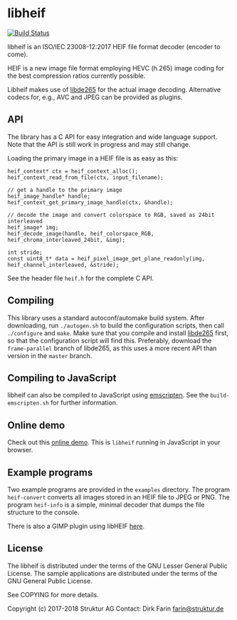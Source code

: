# libheif

[![Build Status](https://travis-ci.org/strukturag/libheif.svg?branch=master)](https://travis-ci.org/strukturag/libheif)

libheif is an ISO/IEC 23008-12:2017 HEIF file format decoder (encoder to come).

HEIF is a new image file format employing HEVC (h.265) image coding for the
best compression ratios currently possible.

Libheif makes use of [libde265](https://github.com/strukturag/libde265) for
the actual image decoding. Alternative codecs for, e.g., AVC and JPEG can be
provided as plugins.


## API

The library has a C API for easy integration and wide language support.
Note that the API is still work in progress and may still change.

Loading the primary image in a HEIF file is as easy as this:

```
heif_context* ctx = heif_context_alloc();
heif_context_read_from_file(ctx, input_filename);

// get a handle to the primary image
heif_image_handle* handle;
heif_context_get_primary_image_handle(ctx, &handle);

// decode the image and convert colorspace to RGB, saved as 24bit interleaved
heif_image* img;
heif_decode_image(handle, heif_colorspace_RGB, heif_chroma_interleaved_24bit, &img);

int stride;
const uint8_t* data = heif_pixel_image_get_plane_readonly(img, heif_channel_interleaved, &stride);
```

See the header file `heif.h` for the complete C API.


## Compiling

This library uses a standard autoconf/automake build system.
After downloading, run `./autogen.sh` to build the configuration scripts,
then call `./configure` and `make`.
Make sure that you compile and install [libde265](https://github.com/strukturag/libde265)
first, so that the configuration script will find this.
Preferably, download the `frame-parallel` branch of libde265, as this uses a
more recent API than version in the `master` branch.


## Compiling to JavaScript

libheif can also be compiled to JavaScript using
[emscripten](http://kripken.github.io/emscripten-site/).
See the `build-emscripten.sh` for further information.


## Online demo

Check out this [online demo](https://strukturag.github.io/libheif/).
This is `libheif` running in JavaScript in your browser.


## Example programs

Two example programs are provided in the `examples` directory.
The program `heif-convert` converts all images stored in an HEIF file to JPEG or PNG.
The program `heif-info` is a simple, minimal decoder that dumps the file structure to the console.

There is also a GIMP plugin using libHEIF [here](https://github.com/strukturag/heif-gimp-plugin).


## License

The libheif is distributed under the terms of the GNU Lesser General Public License.
The sample applications are distributed under the terms of the GNU General Public License.

See COPYING for more details.

Copyright (c) 2017-2018 Struktur AG Contact: Dirk Farin farin@struktur.de
